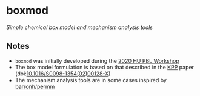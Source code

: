 # boxmod

*Simple chemical box model and mechanism analysis tools*

## Notes

* `boxmod` was initially developed during the [2020 HU PBL Workshop](https://dnwsite.weebly.com/pbl-workshop-2020.html)
* The box model formulation is based on that described in the [KPP](https://people.cs.vt.edu/asandu/Software/Kpp/) paper (doi:[10.1016/S0098-1354(02)00128-X](https://doi.org/10.1016/S0098-1354(02)00128-X))
* The mechanism analysis tools are in some cases inspired by [barronh/permm](https://github.com/barronh/permm)
